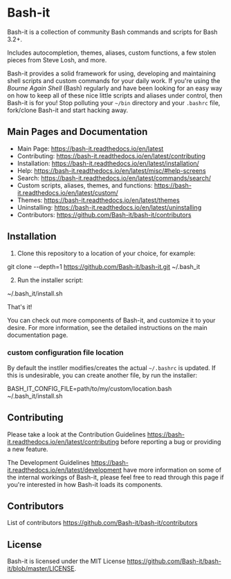 # Bash-it

Bash-it is a collection of community Bash commands and scripts for Bash 3.2+.

Includes autocompletion, themes, aliases, custom functions, a few stolen pieces from Steve Losh, and more.

Bash-it provides a solid framework for using, developing and maintaining shell scripts and custom commands for your daily work. 
If you're using the *Bourne Again Shell* (Bash) regularly and have been looking for an easy way on how to keep all of these nice little scripts and aliases under control, then Bash-it is for you! 
Stop polluting your `~/bin` directory and your `.bashrc` file, fork/clone Bash-it and start hacking away.

## Main Pages and Documentation

- Main Page: https://bash-it.readthedocs.io/en/latest
- Contributing: https://bash-it.readthedocs.io/en/latest/contributing
- Installation: https://bash-it.readthedocs.io/en/latest/installation/
- Help: https://bash-it.readthedocs.io/en/latest/misc/#help-screens
- Search: https://bash-it.readthedocs.io/en/latest/commands/search/
- Custom scripts, aliases, themes, and functions: https://bash-it.readthedocs.io/en/latest/custom/
- Themes: https://bash-it.readthedocs.io/en/latest/themes
- Uninstalling: https://bash-it.readthedocs.io/en/latest/uninstalling
- Contributors: https://github.com/Bash-it/bash-it/contributors

## Installation

1. Clone this repository to a location of your choice, for example:

git clone --depth=1 https://github.com/Bash-it/bash-it.git ~/.bash_it

2. Run the installer script:

~/.bash_it/install.sh

That's it!

You can check out more components of Bash-it, and customize it to your desire.
For more information, see the detailed instructions on the main documentation page.

### custom configuration file location

By default the instller modifies/creates the actual ``~/.bashrc`` is updated.
If this is undesirable, you can create another file, by run the installer:

BASH_IT_CONFIG_FILE=path/to/my/custom/location.bash ~/.bash_it/install.sh


## Contributing

Please take a look at the Contribution Guidelines https://bash-it.readthedocs.io/en/latest/contributing before reporting a bug or providing a new feature.

The Development Guidelines https://bash-it.readthedocs.io/en/latest/development have more information on some of the internal workings of Bash-it,
please feel free to read through this page if you're interested in how Bash-it loads its components.

## Contributors

List of contributors https://github.com/Bash-it/bash-it/contributors

## License

Bash-it is licensed under the MIT License https://github.com/Bash-it/bash-it/blob/master/LICENSE.
